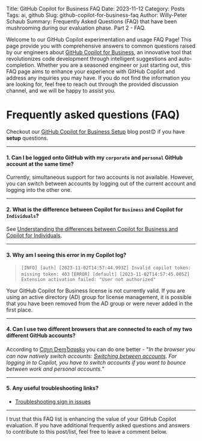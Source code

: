 Title: GitHub Copilot for Business FAQ
Date: 2023-11-12
Category: Posts 
Tags: ai, github
Slug: github-copilot-for-business-faq
Author: Willy-Peter Schaub
Summary: Frequently Asked Questions (FAQ) that have been mushrooming during our evaluation phase. Part 2 - FAQ.

Welcome to our GitHub Copilot experimentation and usage FAQ Page! This page provide you with comprehensive answers to common questions raised by our engineers about [GitHub Copilot for Business](https://resources.github.com/copilot-for-business), an innovative tool that revolutionizes code development through intelligent suggestions and auto-completion. Whether you are a seasoned engineer or just starting out, this FAQ page aims to enhance your experience with GitHub Copilot and address any inquiries you may have. If you do not find the information you are looking for, feel free to reach out through the provided discussion channel, and we will be happy to assist you.

# Frequently asked questions (FAQ)

Checkout our [GitHub Copilot for Business Setup](/github-copilot-for-business-setup.html) blog post😊 if you have **setup** questions.

---

#### 1. Can I be logged onto GitHub with my ``corporate`` and ``personal`` GitHub account at the same time?

Currently, simultaneous support for two accounts is not available. However, you can switch between accounts by logging out of the current account and logging into the other one.

---

#### 2. What is the difference between Copilot for ``Business`` and Copilot for ``Individuals``?

See [Understanding the differences between Copilot for Business and Copilot for Individuals](https://docs.github.com/en/enterprise-cloud@latest/copilot/overview-of-github-copilot/about-github-copilot-for-business#understanding-the-differences-between-copilot-for-business-and-copilot-for-individuals).

---

#### 3. Why am I seeing this error in my Copilot log? 

> ``[INFO] [auth] [2023-11-02T14:57:44.993Z] Invalid copilot token: missing token: 403``
> ``[ERROR] [default] [2023-11-02T14:57:45.005Z] Extension activation failed: "User not authorized"``

Your GitHub Copilot for Business license is not currently valid. If you are using an active directory (AD) group for license management, it is possible that you have been removed from the AD group or were never added in the first place.

---

#### 4. Can I use two different browsers that are connected to each of my two different GitHub accounts?

According to [Cσʅιɳ DҽɱႦσʋʂƙყ](https://twitter.com/colindembovsky) you can do one better - "_In the browser you can now natively switch accounts: [Switching between accounts](https://docs.github.com/en/authentication/keeping-your-account-and-data-secure/switching-between-accounts#about-switching-between-your-accounts). For logging in to Copilot, you have to switch accounts if you want to bounce between work and personal accounts._"

---

#### 5. Any useful troubleshooting links?

- [Troubleshooting sign in issues](https://learn.microsoft.com/en-us/visualstudio/ide/work-with-github-accounts?view=vs-2022#troubleshooting-sign-in-issues)

---

I trust that this FAQ list is enhancing the value of your GitHub Copilot evaluation. If you have additional frequently asked questions and answers to contribute to this post/list, feel free to leave a comment below.
